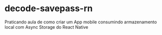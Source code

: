 # decode-savepass-rn
Praticando aula de como criar um App mobile consumindo armazenamento local com Async Storage do React Native
